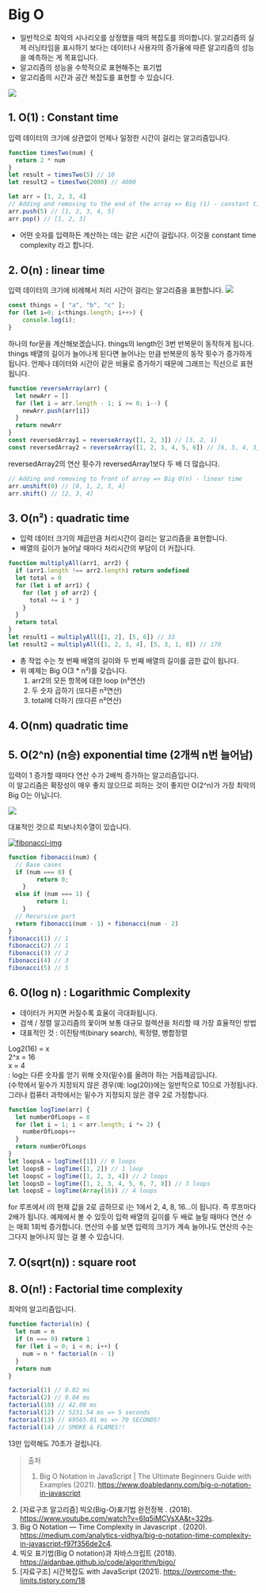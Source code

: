 
# Big O 
- 일반적으로 최악의 시나리오를 상정했을 때의 복잡도를 의미합니다. 알고리즘의 실제 러닝타임을 표시하기 보다는 데이터나 사용자의 증가율에 따른 알고리즘의 성능을 예측하는 게 목표입니다.
- 알고리즘의 성능을 수학적으로 표현해주는 표기법
- 알고리즘의 시간과 공간 복잡도를 표현할 수 있습니다.

<a href="https://betterprogramming.pub/a-beginners-guide-to-big-o-notation-pt-1-19ec031b698b" target='_black'><img src="https://miro.medium.com/max/1400/1*5VctXSES5PrSk-5lPb_CCg.jpeg" > </a>


## 1. O(1) : Constant time 
입력 데이터의 크기에 상관없이 언제나 일정한 시간이 걸리는 알고리즘입니다.

```js 
function timesTwo(num) {
  return 2 * num
}
let result = timesTwo(5) // 10
let result2 = timesTwo(2000) // 4000
```

```js
let arr = [1, 2, 3, 4]
// Adding and removing to the end of the array => Big (1) - constant time
arr.push(5) // [1, 2, 3, 4, 5]
arr.pop() // [1, 2, 3]
```

- 어떤 숫자를 입력하든 계산하는 데는 같은 시간이 걸립니다. 이것을 constant time complexity 라고 합니다. 



## 2. O(n) : linear time
입력 데이터의 크기에 비례해서 처리 시간이 걸리는 알고리즘을 표현합니다. 
<a href="https://www.doabledanny.com/big-o-notation-in-javascript" target='_blank'>
<img src = "https://www.doabledanny.com/static/a2b0078d67cb6bcdfbbe8489a5c48b5f/93d59/5.jpg"></a>

```js
const things = [ "a", "b", "c" ];
for (let i=0; i<things.length; i++>) {
	console.log(i);
}
```
하나의 for문을 계산해보겠습니다. things의 length인 3번 반복문이 동작하게 됩니다. things 배열의 길이가 늘어나게 된다면 늘어나는 만큼 반복문의 동작 횟수가 증가하게됩니다. 언제나 데이터와 시간이 같은 비율로 증가하기 때문에 그래프는 직선으로 표현됩니다.

```js
function reverseArray(arr) {
  let newArr = []
  for (let i = arr.length - 1; i >= 0; i--) {
    newArr.push(arr[i])
  }
  return newArr
}
const reversedArray1 = reverseArray([1, 2, 3]) // [3, 2, 1]
const reversedArray2 = reverseArray([1, 2, 3, 4, 5, 6]) // [6, 5, 4, 3, 2, 1]
```
reversedArray2의 연산 횟수가 reversedArray1보다 두 배 더 많습니다. 

```js
// Adding and removing to front of array => Big O(n) - linear time
arr.unshift(0) // [0, 1, 2, 3, 4]
arr.shift() // [2, 3, 4]
```

## 3. O(n²)  : quadratic time
- 입력 데이터 크기의 제곱만큼 처리시간이 걸리는 알고리즘을 표현합니다.
- 배열의 길이가 늘어날 때마다 처리시간의 부담이 더 커집니다.

```js
function multiplyAll(arr1, arr2) {
  if (arr1.length !== arr2.length) return undefined
  let total = 0
  for (let i of arr1) {
    for (let j of arr2) {
      total += i * j
    }
  }
  return total
}
let result1 = multiplyAll([1, 2], [5, 6]) // 33
let result2 = multiplyAll([1, 2, 3, 4], [5, 3, 1, 8]) // 170
```

- 총 작업 수는 첫 번째 배열의 길이와 두 번째 배열의 길이를 곱한 값이 됩니다.
- 위 예제는 Big O(3 * n²)를 갖습니다.
	1. arr2의 모든 항목에 대한 loop (n²연산)
	2. 두 숫자 곱하기 (또다른 n²연산)
	3. total에 더하기 (또다른 n²연산)



## 4. O(nm) quadratic time


## 5. O(2^n) (n승) exponential time (2개씩 n번 늘어남)
입력이 1 증가할 때마다 연산 수가 2배씩 증가하는 알고리즘입니다.  
이 알고리즘은 확장성이 매우 좋지 않으므로 피하는 것이 좋지만 O(2^n)가 가장 최악의 Big O는 아닙니다.

<a href="https://www.doabledanny.com/big-o-notation-in-javascript" target='_blank'>
<img src = "https://www.doabledanny.com/static/445d073812759c19aa9b83d6ff239355/93d59/4.jpg"></a>

대표적인 것으로 피보나치수열이 있습니다. 

<a href="https://www.smithsonianmag.com/science-nature/fibonacci-sequence-stock-market-180974487" target='_blank'>
<img src = "https://th-thumbnailer.cdn-si-edu.com/n8-PLtnqnr3r0RT5IXd_L0YZMPQ=/1000x750/filters:no_upscale():focal(1365x816:1366x817)/https://tf-cmsv2-smithsonianmag-media.s3.amazonaws.com/filer/3a/70/3a70f58d-dabc-4d54-ba16-1d1548594720/2560px-fibonaccispiralsvg.jpg" alt="fibonacci-img"></a>


```js
function fibonacci(num) {
  // Base cases
  if (num === 0) {
		return 0;
	}
  else if (num === 1) {
		return 1;
	}
  // Recursive part
  return fibonacci(num - 1) + fibonacci(num - 2)
}
fibonacci(1) // 1
fibonacci(2) // 1
fibonacci(3) // 2
fibonacci(4) // 3
fibonacci(5) // 5
``` 

## 6. O(log n) : Logarithmic Complexity 
- 데이터가 커지면 커질수록 효율이 극대화됩니다.
- 검색 / 정렬 알고리즘의 꽃이며 보통 대규모 컬렉션을 처리할 때 가장 효율적인 방법 
- 대표적인 것 : 이진탐색(binary search), 퀵정렬, 병합정렬

Log2(16) = x  
2^x = 16  
x = 4  
: log는 다른 숫자를 얻기 위해 숫자(밑수)를 올려야 하는 거듭제곱입니다.  
(수학에서 밑수가 지정되지 않은 경우(예: log(20))에는 일반적으로 10으로 가정됩니다. 그러나 컴퓨터 과학에서는 밑수가 지정되지 않은 경우 2로 가정합니다.

```js
function logTime(arr) {
  let numberOfLoops = 0
  for (let i = 1; i < arr.length; i *= 2) {
    numberOfLoops++
  }
  return numberOfLoops
}
let loopsA = logTime([1]) // 0 loops
let loopsB = logTime([1, 2]) // 1 loop
let loopsC = logTime([1, 2, 3, 4]) // 2 loops
let loopsD = logTime([1, 2, 3, 4, 5, 6, 7, 8]) // 3 loops
let loopsE = logTime(Array(16)) // 4 loops
```
for 루프에서 i의 현재 값을 2로 곱하므로 i는 1에서 2, 4, 8, 16...이 됩니다. 
즉 루프마다 2배가 됩니다. 예제에서 볼 수 있듯이 입력 배열의 길이를 두 배로 늘릴 때마다 연산 수는 매회 1회씩 증가합니다. 연산의 수를 보면 입력의 크기가 계속 늘어나도 연산의 수는 그다지 늘어나지 않는 걸 볼 수 있습니다. 

## 7. O(sqrt(n)) : square root

## 8. O(n!) : Factorial time complexity
최악의 알고리즘입니다. 
```js
function factorial(n) {
  let num = n
  if (n === 0) return 1
  for (let i = 0; i < n; i++) {
    num = n * factorial(n - 1)
  }
  return num
}
```

```js 
factorial(1) // 0.02 ms
factorial(2) // 0.04 ms
factorial(10) // 42.08 ms
factorial(12) // 5231.54 ms => 5 seconds
factorial(13) // 69565.01 ms => 70 SECONDS!
factorial(14) // SMOKE & FLAMES!!
```
13만 입력해도 70초가 걸립니다.




> 출처
> 1. Big O Notation in JavaScript | The Ultimate Beginners Guide with Examples (2021). https://www.doabledanny.com/big-o-notation-in-javascript
2. [자료구조 알고리즘] 빅오(Big-O)표기법 완전정복 . (2018). https://www.youtube.com/watch?v=6Iq5iMCVsXA&t=329s.
3. Big O Notation — Time Complexity in Javascript . (2020). https://medium.com/analytics-vidhya/big-o-notation-time-complexity-in-javascript-f97f356de2c4.
4. 빅오 표기법(Big O notation)과 자바스크립트 (2018). https://aidanbae.github.io/code/algorithm/bigo/
5. [자료구조] 시간복잡도 with JavaScript (2021). https://overcome-the-limits.tistory.com/18